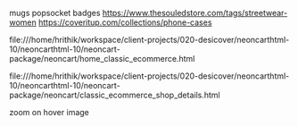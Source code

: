 mugs
popsocket
badges
https://www.thesouledstore.com/tags/streetwear-women
https://coveritup.com/collections/phone-cases




file:///home/hrithik/workspace/client-projects/020-desicover/neoncarthtml-10/neoncarthtml-10/neoncart-package/neoncart/home_classic_ecommerce.html


file:///home/hrithik/workspace/client-projects/020-desicover/neoncarthtml-10/neoncarthtml-10/neoncart-package/neoncart/classic_ecommerce_shop_details.html

zoom on hover image
